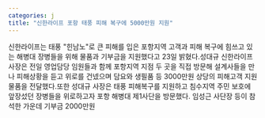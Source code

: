 ```yaml
---
categories: j
title: "신한라이프 포항 태풍 피해 복구에 5000만원 지원"
---
```

신한라이프는 태풍 "힌남노"로 큰 피해를 입은 포항지역 고객과 피해 복구에 힘쓰고 있는 해병대 장병들을 위해 물품과 기부금을 지원했다고 23일 밝혔다.성대규 신한라이프 사장은 전일 영업담당 임원들과 함께 포항지역 지점 두 곳을 직접 방문해 설계사들을 만나 피해상황을 듣고 위로를 건넸으며 담요와 생필품 등 3000만원 상당의 피해고객 지원 물품을 전달했다.또한 성대규 사장은 태풍 피해복구를 지원하고 침수지역 주민 보호에 앞장섰던 장병들을 위로하고자 포항 해병대 제1사단을 방문했다. 임성근 사단장 등이 참석한 가운데 기부금 2000만원